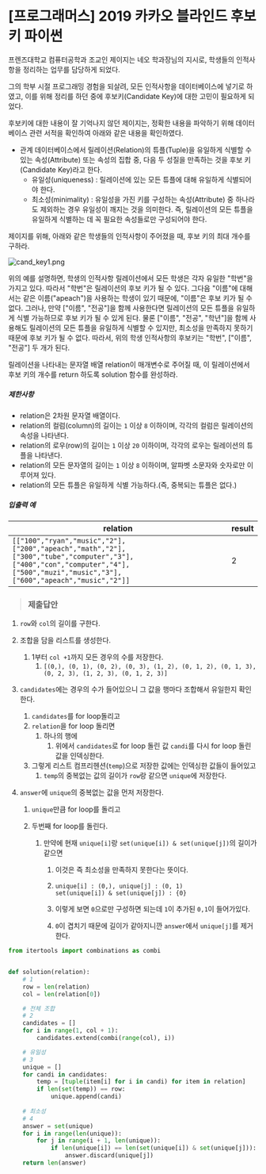 # [프로그래머스] 2019 카카오 블라인드 후보키 파이썬

프렌즈대학교 컴퓨터공학과 조교인 제이지는 네오 학과장님의 지시로, 학생들의 인적사항을 정리하는 업무를 담당하게 되었다.

그의 학부 시절 프로그래밍 경험을 되살려, 모든 인적사항을 데이터베이스에 넣기로 하였고, 이를 위해 정리를 하던 중에 후보키(Candidate Key)에 대한 고민이 필요하게 되었다.

후보키에 대한 내용이 잘 기억나지 않던 제이지는, 정확한 내용을 파악하기 위해 데이터베이스 관련 서적을 확인하여 아래와 같은 내용을 확인하였다.

- 관계 데이터베이스에서 릴레이션(Relation)의 튜플(Tuple)을 유일하게 식별할 수 있는 속성(Attribute) 또는 속성의 집합 중, 다음 두 성질을 만족하는 것을 후보 키(Candidate Key)라고 한다.
  - 유일성(uniqueness) : 릴레이션에 있는 모든 튜플에 대해 유일하게 식별되어야 한다.
  - 최소성(minimality) : 유일성을 가진 키를 구성하는 속성(Attribute) 중 하나라도 제외하는 경우 유일성이 깨지는 것을 의미한다. 즉, 릴레이션의 모든 튜플을 유일하게 식별하는 데 꼭 필요한 속성들로만 구성되어야 한다.

제이지를 위해, 아래와 같은 학생들의 인적사항이 주어졌을 때, 후보 키의 최대 개수를 구하라.

![cand_key1.png](https://grepp-programmers.s3.amazonaws.com/files/production/f1a3a40ede/005eb91e-58e5-4109-9567-deb5e94462e3.jpg)

위의 예를 설명하면, 학생의 인적사항 릴레이션에서 모든 학생은 각자 유일한 "학번"을 가지고 있다. 따라서 "학번"은 릴레이션의 후보 키가 될 수 있다.
그다음 "이름"에 대해서는 같은 이름("apeach")을 사용하는 학생이 있기 때문에, "이름"은 후보 키가 될 수 없다. 그러나, 만약 ["이름", "전공"]을 함께 사용한다면 릴레이션의 모든 튜플을 유일하게 식별 가능하므로 후보 키가 될 수 있게 된다.
물론 ["이름", "전공", "학년"]을 함께 사용해도 릴레이션의 모든 튜플을 유일하게 식별할 수 있지만, 최소성을 만족하지 못하기 때문에 후보 키가 될 수 없다.
따라서, 위의 학생 인적사항의 후보키는 "학번", ["이름", "전공"] 두 개가 된다.

릴레이션을 나타내는 문자열 배열 relation이 매개변수로 주어질 때, 이 릴레이션에서 후보 키의 개수를 return 하도록 solution 함수를 완성하라.

##### 제한사항

- relation은 2차원 문자열 배열이다.
- relation의 컬럼(column)의 길이는 `1` 이상 `8` 이하이며, 각각의 컬럼은 릴레이션의 속성을 나타낸다.
- relation의 로우(row)의 길이는 `1` 이상 `20` 이하이며, 각각의 로우는 릴레이션의 튜플을 나타낸다.
- relation의 모든 문자열의 길이는 `1` 이상 `8` 이하이며, 알파벳 소문자와 숫자로만 이루어져 있다.
- relation의 모든 튜플은 유일하게 식별 가능하다.(즉, 중복되는 튜플은 없다.)

##### 입출력 예

| relation                                                     | result |
| ------------------------------------------------------------ | ------ |
| `[["100","ryan","music","2"],["200","apeach","math","2"],["300","tube","computer","3"],["400","con","computer","4"],["500","muzi","music","3"],["600","apeach","music","2"]]` | 2      |

> ### 제출답안

1. `row`와 `col`의 길이를 구한다.

2. 조합을 담을 리스트를 생성한다.

   1. 1부터 `col +1`까지 모든 경우의 수를 저장한다.
      1. `[(0,), (0, 1), (0, 2), (0, 3), (1, 2), (0, 1, 2), (0, 1, 3), (0, 2, 3), (1, 2, 3), (0, 1, 2, 3)]`

3. `candidates`에는 경우의 수가 들어있으니 그 값을 행마다 조합해서 유일한지 확인한다.

   1. `candidates`를 for loop돌리고
   2. `relation`을 for loop 돌리면 
      1. 하나의 행에 
         1. 위에서 `candidates`로 for loop 돌린 값 `candi`를 다시 for loop 돌린 값을 인덱싱한다.
   3. 그렇게 리스트 컴프리헨션(`temp`)으로 저장한 값에는 인덱싱한 값들이 들어있고 
      1. `temp`의 중복없는 값의 길이가 `row`랑 같으면 `unique`에 저장한다.

4. `answer`에 `unique`의 중복없는 값을 먼저 저장한다.

   1. `unique`만큼 for loop를 돌리고

   2. 두번째 for loop를 돌린다.

      1. 만약에 현재 `unique[i]`랑 `set(unique[i]) & set(unique[j])`의 길이가 같으면

         1. 이것은 즉 최소성을 만족하지 못한다는 뜻이다.

         2. ```
            unique[i] : (0,), unique[j] : (0, 1)
            set(unique[i]) & set(unique[j]) : {0}
            ```

         3. 이렇게 보면 `0`으로만 구성하면 되는데  `1`이 추가된 `0,1`이 들어가있다.

         4.  `0`이 겹치기 때문에 길이가 같아지니깐 `answer`에서 `unique[j]`를 제거한다.

```python
from itertools import combinations as combi


def solution(relation):
    # 1
    row = len(relation)
    col = len(relation[0])

    # 전체 조합
    # 2
    candidates = []
    for i in range(1, col + 1):
        candidates.extend(combi(range(col), i))

    # 유일성
    # 3
    unique = []
    for candi in candidates:
        temp = [tuple(item[i] for i in candi) for item in relation]
        if len(set(temp)) == row:
            unique.append(candi)
            
    # 최소성
    # 4
    answer = set(unique)
    for i in range(len(unique)):
        for j in range(i + 1, len(unique)):
            if len(unique[i]) == len(set(unique[i]) & set(unique[j])):
                answer.discard(unique[j])
    return len(answer)
```

